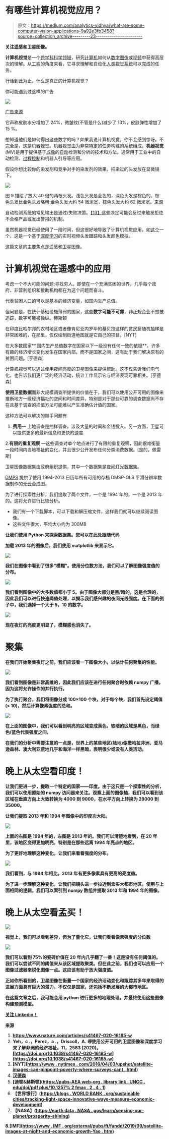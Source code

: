 # 有哪些计算机视觉应用？

> 原文：<https://medium.com/analytics-vidhya/what-are-some-computer-vision-applications-9a92e3fb3458?source=collection_archive---------23----------------------->

**关注遥感和卫星图像。**

**计算机视觉**是一个[跨学科科学领域](https://en.wikipedia.org/wiki/Interdisciplinarity)，研究[计算机](https://en.wikipedia.org/wiki/Computer)如何从[数字图像](https://en.wikipedia.org/wiki/Digital_image)或[视频](https://en.wikipedia.org/wiki/Video)中获得高层次的理解。从[工程](https://en.wikipedia.org/wiki/Engineering)的角度来看，它寻求理解和自动化[人类视觉系统](https://en.wikipedia.org/wiki/Human_visual_system)可以完成的任务。

行话到此为止，什么是真正的计算机视觉？

你可能遇到过这样的广告

![](img/2738d52469d5e8dbfcb527a13c733039.png)

[广告来源](/@veonaAntiagingcream/brightening-your-skin-with-veona-anti-aging-cream-28e59157f8e7)

它声称皮肤水分增加了 24%，微皱纹(不管是什么)减少了 13%，皮肤弹性增加了 15 %。

想知道他们是如何得出这些数字的吗？如果我说计算机视觉，你不会感到惊讶。不完全是，这是机器视觉。机器视觉由为非常特定的任务构建的系统组成。**机器视觉** (MV)是用于提供基于[成像](https://en.wikipedia.org/wiki/Image)的[自动](https://en.wikipedia.org/wiki/Automation)检测和分析的技术和方法，通常用于工业中的自动检测、[过程控制](https://en.wikipedia.org/wiki/Process_control)和机器人引导等应用。

假设你想比较你的染发剂和竞争对手的染发剂的效果。把染过的头发放在显微镜下。

![](img/330e110497587a40e59adcb07d02a10c.png)

图 9 描绘了放大 40 倍的两根头发。浅色头发是金色的，深色头发是棕色的。棕色头发比金色头发略粗:金色头发大约 54 微米宽，棕色头发大约 62 微米宽。[来源](https://williambiolabreports.wordpress.com/2014/10/28/exploration-for-a-microscope-lab/)

自动检测系统的常见输出是通过/失败决策。[【13】](https://en.wikipedia.org/wiki/Machine_vision#cite_note-Handbook429-13)这些决定可能会反过来触发拒绝不合格产品或发出警报的机制。

虽然机器视觉已经使用了一段时间，但这很好地导致了计算机视觉应用，如[这个](https://news.developer.nvidia.com/3d-real-time-video-hair-coloration/)一个，这是一个基于[深度学习](https://developer.nvidia.com/deep-learning)的实时视频头发跟踪和头发颜色模拟。

这篇文章的主要焦点是遥感和卫星图像。

# 计算机视觉在遥感中的应用

考虑一个不大可能的问题:寻找穷人。即使在一个充满贫困的世界，几乎每个政府、非营利组织和援助机构都在为这个问题而奋斗。

代表贫困人口的可以是基本的经济变量，如国内生产总值。

但问题是，在统计基础设施薄弱的国家，这些**数字可能不可靠**，非正规企业不想被追踪，数字可能被操纵。赫斯顿

在印度比哈尔邦的农村地区或者像肯尼亚内罗毕的基贝拉这样的贫民窟随机抽样是非常困难的，在那里，仅仅绘制街道地图就是它自己的项目。[NYT]

在大多数国家**,国内生产总值数字在国家以下一级没有任何一致的依据**。许多有趣的经济增长变化发生在国家内部，而不是国家之间，这有助于我们解决原有的贫困问题。[亨德森]

计算机视觉可以通过使用夜间亮度的卫星图像来提供帮助。这不仅告诉我们电气化，也告诉我们更广泛的经济活动，统计工作显示它与经济表现可靠相关。[亨德森]

**使用卫星数据**而非大规模调查所提供的价值在于，我们可以使用公开可用的图像来推断地方一级经济福祉的空间和时间差异，特别是对于那些可靠的调查数据尚不存在且基于调查的插值方法可能难以产生准确估计值的国家。

这种方法可以解决的棘手问题有

1.  **费用—** 土地调查是抽样调查，涉及大量的时间和金钱投入。另一方面，卫星可以提供更多的最新信息和更快的速度

2.**有限的重复观察** —这些调查对单个地点进行了有限的重复观察，因此很难衡量一段时间内当地福祉的变化，并且很少公开发布任何分类消费数据。[是的，佩雷斯]

卫星图像数据集由政府组织提供，其中一个数据集是[夜间灯光数据集](https://eogdata.mines.edu/dmsp/downloadV4composites.html)。

[DMPS](https://eogdata.mines.edu/dmsp/downloadV4composites.html) 提供了使用 1994-2013 日历年所有可用的存档 DMSP-OLS 平滑分辨率数据制作的无云合成图。

为了进行探索性分析，我们提取了两个文件，一个是 1994 年的，一个是 2013 年的。这将允许进行比较分析。

*   我们有一个下载脚本，可以下载和解压缩文件，这样我们就可以继续阅读图像。
*   这些文件很大，平均大小约为 300MB

**让我们使用 Python 来探索数据集。您可以在此处跟随代码**[](https://github.com/abhijeetdtu/dsba4152/blob/master/dsba4152/Notebook/Initial%20Exploratory%20Analysis.ipynb)

**加载 2013 年的图像后，我们使用 matplotlib 来显示它。**

**![](img/438f9c4abd9617701440e309cf1899eb.png)**

**我们在图像中看到了很多“模糊”。使用分位数方法，我们可以了解图像强度值的分布。**

**![](img/7d318e2fe8b507761a2c93c94ab558c7.png)**

**我们看到图像中的大多数值都小于 5。由于图像大部分是黑/暗的，这是合理的，因此我们可以进行快速阈值处理，以揭示我们感兴趣的夜间光线强度。在下面的例子中，我们选择一个大于 5，10 的数字。**

**![](img/a2cd8dff584029f441a1304bc98bdb0d.png)**

**现在夜灯的亮度更明显了，模糊感也消失了。**

# **聚集**

**在我们开始聚集夜灯之前，我们应该看一下图像大小，以估计任何聚集的性能。**

**![](img/8c6e17db8c74287f67cdd7d79e512818.png)**

**我们看到图像是非常高维的，因此我们应该在进行任何聚合时依赖 numpy 广播，因为这将允许操作的并行执行。**

**为了执行聚合，我们将图像分成 100×100 个块，对于每个块，我们首先设定阈值(> 10)，然后计算像素强度的总和。**

**![](img/37b227fa006c4d8effa01670480456fe.png)**

**在上面的图像中，我们可以看到明亮的区域变成黄色，较暗的区域是黑色，而绿色/蓝色代表强度之间。**

**在我们的分析中需要注意的一点是，世界上的某些地区(陆地)像撒哈拉非洲、亚马逊森林、澳大利亚荒地几乎和海洋一样黑暗，表明很少或没有人类活动。**

# **晚上从太空看印度！**

**让我们更进一步，提取一个特定的国家——印度。由于这只是一个探索性的分析，我们可以使用原始的 numpy 访问器来关注。观察上面的图像轴，我们可以看到该区域在垂直方向上大致转换为 4000 到 9000，在水平方向上转换为 28000 到 35000。**

**让我们提取 2013 年和 1994 年图像中的印度次大陆。**

**![](img/5d9abf087b92eaa22a2a4c316bfad111.png)**

**上面的右图是 1994 年的，左图是 2013 年的。我们可以清楚地看到，在 20 年里，该地区变得更加明亮，特别是在那些远离 1994 年亮点的地区。**

**为了更好地理解这种变化，让我们来看看强度的分布。**

**![](img/0c847af2acd94f502e21b45be5d9b56e.png)**

**我们看到，与 1994 年相比，2013 年有更多像素具有更高的亮度值。**

**为了进一步理解这种变化，让我们把镜头进一步拉近到孟买大都市地区。使用与上面相同的逻辑，我们可以索引到 numpy 数组并提取 2013 年和 1994 年的图像。**

# **晚上从太空看孟买！**

**![](img/ff21c3456f3924fabc379c1d33b3de60.png)**

**视觉上，我们可以看到差异，但为了量化它，让我们看看像素强度的分位数**

**![](img/8c3863439b904f0c1ea2c6200a6c1a1d.png)**

**我们可以看到 75%的瓷砖价值在 20 年内几乎翻了一番！这是没有任何阈值的。我们可以尝试不同的阈值来从该区域提取聚类。但在此之前，我们也可以应用一个图像过滤器来锐化图像一点。这应该有助于放大强度值。**

**正如你所看到的，卫星图像在衡量一个国家的经济活动变化和跟踪其多年来取得的进展方面具有巨大的潜力。不仅仅是国家，还包括不断发展的大都市地区。**

**在这篇文章之后，我可能会用 python 进行更多的地理处理，并最终使用这些图像构建预测模型。**

**[关注 Linkedin！](https://www.linkedin.com/in/abhijeet-pokhriyal-18a7649a/)**

**来源**

1.  **https://www.nature.com/articles/s41467-020-16185-w**
2.  **Yeh，c .，Perez，a .，Driscoll，A. *等*使用公开可用的卫星图像和深度学习来了解非洲的经济福祉。11，2583 (2020)。[https://doi.org/10.1038/s41467-020-16185-w](https://doi.org/10.1038/s41467-020-16185-w)**
3.  **[NYT]([https://www . nytimes . com/2016/04/03/upshot/satellite-images-can-pinpoint-poverty-where-surveys-cant . html](https://www.nytimes.com/2016/04/03/upshot/satellite-images-can-pinpoint-poverty-where-surveys-cant.html))**
4.  **[汉德森]([https://www.aeaweb.org/articles?id=10.1257/aer.102.2.994](https://www.aeaweb.org/articles?id=10.1257/aer.102.2.994))**
5.  **[迪顿&赫斯顿]([https://pubs-AEA web-org . library link . UNCC . edu/doi/pdf plus/10.1257% 2 fmac . 2 . 4 . 1](https://pubs-aeaweb-org.librarylink.uncc.edu/doi/pdfplus/10.1257%2Fmac.2.4.1))**
6.  **【世界银行】([https://blogs . WORLD BANK . org/sustainable cities/tracking-light-space-innovative-ways-measure-economic-development](https://blogs.worldbank.org/sustainablecities/tracking-light-space-innovative-ways-measure-economic-development))**
7.  **【NASA】([https://earth data . NASA . gov/learn/sensing-our-planet/prosperity-shining](https://earthdata.nasa.gov/learn/sensing-our-planet/prosperity-shining))**

**8.[IMF]([https://www . IMF . org/external/pubs/ft/fandd/2019/09/satellite-images-at-night-and-economic-growth-Yao . htm](https://www.imf.org/external/pubs/ft/fandd/2019/09/satellite-images-at-night-and-economic-growth-yao.htm))**